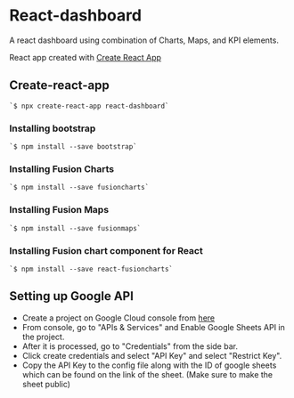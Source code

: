 # React-dashboard

A react dashboard using combination of Charts, Maps, and KPI elements.

React app created with [Create React App](https://github.com/facebookincubator/create-react-app)

## Create-react-app

	`$ npx create-react-app react-dashboard`
	
### Installing bootstrap

	`$ npm install --save bootstrap`
	
### Installing Fusion Charts

	`$ npm install --save fusioncharts`
	
### Installing Fusion Maps

	`$ npm install --save fusionmaps`
	
### Installing Fusion chart component for React

	`$ npm install --save react-fusioncharts`

## Setting up Google API

- Create a project on Google Cloud console from [here](https://console.developers.google.com/projectcreate)
- From console, go to "APIs & Services" and Enable Google Sheets API in the project.
- After it is processed, go to "Credentials" from the side bar.
- Click create credentials and select "API Key" and select "Restrict Key".
- Copy the API Key to the config file along with the ID of google sheets which can be found on the link of the sheet. (Make sure to make the sheet public)